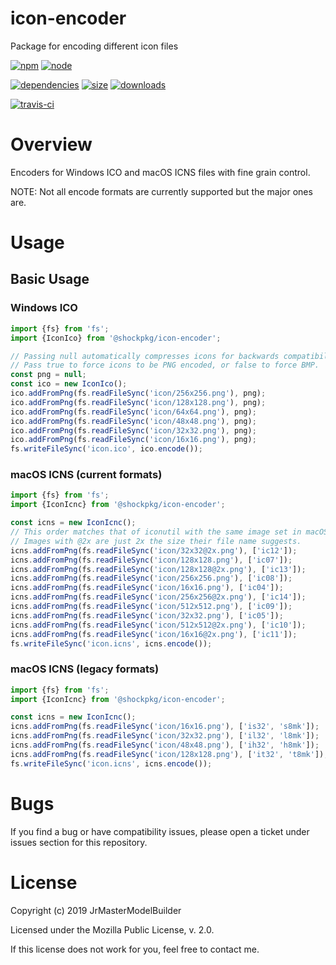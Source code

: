 # icon-encoder

Package for encoding different icon files

[![npm](https://img.shields.io/npm/v/@shockpkg/icon-encoder.svg)](https://npmjs.com/package/@shockpkg/icon-encoder)
[![node](https://img.shields.io/node/v/@shockpkg/icon-encoder.svg)](https://nodejs.org)

[![dependencies](https://david-dm.org/shockpkg/icon-encoder.svg)](https://david-dm.org/shockpkg/icon-encoder)
[![size](https://packagephobia.now.sh/badge?p=@shockpkg/icon-encoder)](https://packagephobia.now.sh/result?p=@shockpkg/icon-encoder)
[![downloads](https://img.shields.io/npm/dm/@shockpkg/icon-encoder.svg)](https://npmcharts.com/compare/@shockpkg/icon-encoder?minimal=true)

[![travis-ci](https://travis-ci.org/shockpkg/icon-encoder.svg?branch=master)](https://travis-ci.org/shockpkg/icon-encoder)


# Overview

Encoders for Windows ICO and macOS ICNS files with fine grain control.

NOTE: Not all encode formats are currently supported but the major ones are.


# Usage

## Basic Usage

### Windows ICO

```js
import {fs} from 'fs';
import {IconIco} from '@shockpkg/icon-encoder';

// Passing null automatically compresses icons for backwards compatibility.
// Pass true to force icons to be PNG encoded, or false to force BMP.
const png = null;
const ico = new IconIco();
ico.addFromPng(fs.readFileSync('icon/256x256.png'), png);
ico.addFromPng(fs.readFileSync('icon/128x128.png'), png);
ico.addFromPng(fs.readFileSync('icon/64x64.png'), png);
ico.addFromPng(fs.readFileSync('icon/48x48.png'), png);
ico.addFromPng(fs.readFileSync('icon/32x32.png'), png);
ico.addFromPng(fs.readFileSync('icon/16x16.png'), png);
fs.writeFileSync('icon.ico', ico.encode());
```

### macOS ICNS (current formats)

```js
import {fs} from 'fs';
import {IconIcnc} from '@shockpkg/icon-encoder';

const icns = new IconIcnc();
// This order matches that of iconutil with the same image set in macOS 10.14.
// Images with @2x are just 2x the size their file name suggests.
icns.addFromPng(fs.readFileSync('icon/32x32@2x.png'), ['ic12']);
icns.addFromPng(fs.readFileSync('icon/128x128.png'), ['ic07']);
icns.addFromPng(fs.readFileSync('icon/128x128@2x.png'), ['ic13']);
icns.addFromPng(fs.readFileSync('icon/256x256.png'), ['ic08']);
icns.addFromPng(fs.readFileSync('icon/16x16.png'), ['ic04']);
icns.addFromPng(fs.readFileSync('icon/256x256@2x.png'), ['ic14']);
icns.addFromPng(fs.readFileSync('icon/512x512.png'), ['ic09']);
icns.addFromPng(fs.readFileSync('icon/32x32.png'), ['ic05']);
icns.addFromPng(fs.readFileSync('icon/512x512@2x.png'), ['ic10']);
icns.addFromPng(fs.readFileSync('icon/16x16@2x.png'), ['ic11']);
fs.writeFileSync('icon.icns', icns.encode());
```

### macOS ICNS (legacy formats)

```js
import {fs} from 'fs';
import {IconIcnc} from '@shockpkg/icon-encoder';

const icns = new IconIcnc();
icns.addFromPng(fs.readFileSync('icon/16x16.png'), ['is32', 's8mk']);
icns.addFromPng(fs.readFileSync('icon/32x32.png'), ['il32', 'l8mk']);
icns.addFromPng(fs.readFileSync('icon/48x48.png'), ['ih32', 'h8mk']);
icns.addFromPng(fs.readFileSync('icon/128x128.png'), ['it32', 't8mk']);
fs.writeFileSync('icon.icns', icns.encode());
```


# Bugs

If you find a bug or have compatibility issues, please open a ticket under issues section for this repository.


# License

Copyright (c) 2019 JrMasterModelBuilder

Licensed under the Mozilla Public License, v. 2.0.

If this license does not work for you, feel free to contact me.
